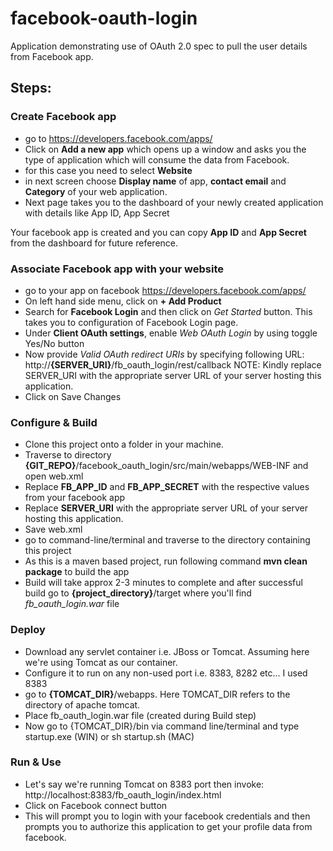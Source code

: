 # facebook-oauth-login

Application demonstrating use of OAuth 2.0 spec to pull the user details from Facebook app.

## Steps:

### Create Facebook app

- go to https://developers.facebook.com/apps/
- Click on **Add a new app** which opens up a window and asks you the type of application which will consume the data from Facebook.
- for this case you need to select **Website**
- in next screen choose **Display name** of app, **contact email** and **Category** of your web application.
- Next page takes you to the dashboard of your newly created application with details like App ID, App Secret

Your facebook app is created and you can copy **App ID** and **App Secret** from the dashboard for future reference.

### Associate Facebook app with your website

- go to your app on facebook https://developers.facebook.com/apps/
- On left hand side menu, click on **+ Add Product**
- Search for **Facebook Login** and then click on *Get Started* button. This takes you to configuration of Facebook Login page.
- Under **Client OAuth settings**, enable *Web OAuth Login* by using toggle Yes/No button
- Now provide *Valid OAuth redirect URIs* by specifying following URL: http://**{SERVER_URI}**/fb_oauth_login/rest/callback
NOTE: Kindly replace SERVER_URI with the appropriate server URL of your server hosting this application.
- Click on Save Changes

### Configure & Build

- Clone this project onto a folder in your machine.
- Traverse to directory **{GIT_REPO}**/facebook_oauth_login/src/main/webapps/WEB-INF and open web.xml
- Replace **FB_APP_ID** and **FB_APP_SECRET** with the respective values from your facebook app
- Replace **SERVER_URI** with the appropriate server URL of your server hosting this application. 
- Save web.xml
- go to command-line/terminal and traverse to the directory containing this project
- As this is a maven based project, run following command **mvn clean package** to build the app
- Build will take approx 2-3 minutes to complete and after successful build go to **{project_directory}**/target where you'll find *fb_oauth_login.war* file

### Deploy 

- Download any servlet container i.e. JBoss or Tomcat. Assuming here we're using Tomcat as our container.
- Configure it to run on any non-used port i.e. 8383, 8282 etc... I used 8383
- go to **{TOMCAT_DIR}**/webapps. Here TOMCAT_DIR refers to the directory of apache tomcat.
- Place fb_oauth_login.war file (created during Build step)
- Now go to {TOMCAT_DIR}/bin via command line/terminal and type startup.exe (WIN) or sh startup.sh (MAC)

### Run & Use

- Let's say we're running Tomcat on 8383 port then invoke:
  http://localhost:8383/fb_oauth_login/index.html
- Click on Facebook connect button
- This will prompt you to login with your facebook credentials and then prompts you to authorize this application to get your profile data from facebook.


